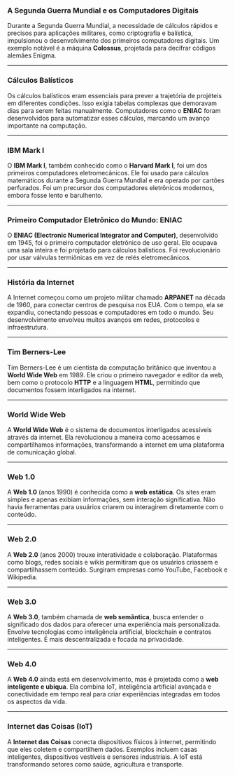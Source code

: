 
### **A Segunda Guerra Mundial e os Computadores Digitais**
Durante a Segunda Guerra Mundial, a necessidade de cálculos rápidos e precisos para aplicações militares, como criptografia e balística, impulsionou o desenvolvimento dos primeiros computadores digitais. Um exemplo notável é a máquina **Colossus**, projetada para decifrar códigos alemães Enigma.

---

### **Cálculos Balísticos**
Os cálculos balísticos eram essenciais para prever a trajetória de projéteis em diferentes condições. Isso exigia tabelas complexas que demoravam dias para serem feitas manualmente. Computadores como o **ENIAC** foram desenvolvidos para automatizar esses cálculos, marcando um avanço importante na computação.

---

### **IBM Mark I**
O **IBM Mark I**, também conhecido como o **Harvard Mark I**, foi um dos primeiros computadores eletromecânicos. Ele foi usado para cálculos matemáticos durante a Segunda Guerra Mundial e era operado por cartões perfurados. Foi um precursor dos computadores eletrônicos modernos, embora fosse lento e barulhento.

---

### **Primeiro Computador Eletrônico do Mundo: ENIAC**
O **ENIAC (Electronic Numerical Integrator and Computer)**, desenvolvido em 1945, foi o primeiro computador eletrônico de uso geral. Ele ocupava uma sala inteira e foi projetado para cálculos balísticos. Foi revolucionário por usar válvulas termiônicas em vez de relés eletromecânicos.

---

### **História da Internet**
A Internet começou como um projeto militar chamado **ARPANET** na década de 1960, para conectar centros de pesquisa nos EUA. Com o tempo, ela se expandiu, conectando pessoas e computadores em todo o mundo. Seu desenvolvimento envolveu muitos avanços em redes, protocolos e infraestrutura.

---

### **Tim Berners-Lee**
Tim Berners-Lee é um cientista da computação britânico que inventou a **World Wide Web** em 1989. Ele criou o primeiro navegador e editor da web, bem como o protocolo **HTTP** e a linguagem **HTML**, permitindo que documentos fossem interligados na internet.

---

### **World Wide Web**
A **World Wide Web** é o sistema de documentos interligados acessíveis através da internet. Ela revolucionou a maneira como acessamos e compartilhamos informações, transformando a internet em uma plataforma de comunicação global.

---

### **Web 1.0**
A **Web 1.0** (anos 1990) é conhecida como a **web estática**. Os sites eram simples e apenas exibiam informações, sem interação significativa. Não havia ferramentas para usuários criarem ou interagirem diretamente com o conteúdo.

---

### **Web 2.0**
A **Web 2.0** (anos 2000) trouxe interatividade e colaboração. Plataformas como blogs, redes sociais e wikis permitiram que os usuários criassem e compartilhassem conteúdo. Surgiram empresas como YouTube, Facebook e Wikipedia.

---

### **Web 3.0**
A **Web 3.0**, também chamada de **web semântica**, busca entender o significado dos dados para oferecer uma experiência mais personalizada. Envolve tecnologias como inteligência artificial, blockchain e contratos inteligentes. É mais descentralizada e focada na privacidade.

---

### **Web 4.0**
A **Web 4.0** ainda está em desenvolvimento, mas é projetada como a **web inteligente e ubíqua**. Ela combina IoT, inteligência artificial avançada e conectividade em tempo real para criar experiências integradas em todos os aspectos da vida.

---

### **Internet das Coisas (IoT)**
A **Internet das Coisas** conecta dispositivos físicos à internet, permitindo que eles coletem e compartilhem dados. Exemplos incluem casas inteligentes, dispositivos vestíveis e sensores industriais. A IoT está transformando setores como saúde, agricultura e transporte.

